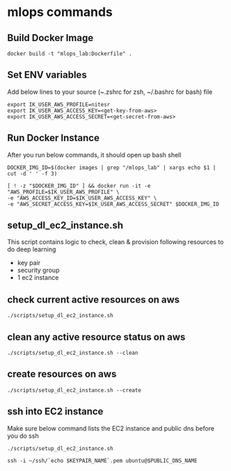 # mlops commands

## Build Docker Image
```
docker build -t "mlops_lab:Dockerfile" .
```

## Set ENV variables
Add below lines to your source (~.zshrc for zsh, ~/.bashrc for bash) file
```
export IK_USER_AWS_PROFILE=nitesr
export IK_USER_AWS_ACCESS_KEY=<get-key-from-aws>
export IK_USER_AWS_ACCESS_SECRET=<get-secret-from-aws>
```


## Run Docker Instance
After you run below commands, it should open up bash shell
```
DOCKER_IMG_ID=$(docker images | grep "/mlops_lab" | xargs echo $1 | cut -d ' ' -f 3)

[ ! -z "$DOCKER_IMG_ID" ] && docker run -it -e "AWS_PROFILE=$IK_USER_AWS_PROFILE" \
-e "AWS_ACCESS_KEY_ID=$IK_USER_AWS_ACCESS_KEY" \
-e "AWS_SECRET_ACCESS_KEY=$IK_USER_AWS_ACCESS_SECRET" $DOCKER_IMG_ID
```

## setup_dl_ec2_instance.sh
This script contains logic to check, clean & provision following resources to do deep learning
- key pair
- security group
- 1 ec2 instance

## check current active resources on aws
```
./scripts/setup_dl_ec2_instance.sh
```

## clean any active resource status on aws
```
./scripts/setup_dl_ec2_instance.sh --clean
```

## create resources on aws
```
./scripts/setup_dl_ec2_instance.sh --create
```

## ssh into EC2 instance
Make sure below command lists the EC2 instance and public dns before you do ssh
```
./scripts/setup_dl_ec2_instance.sh
```
```
ssh -i ~/ssh/`echo $KEYPAIR_NAME`.pem ubuntu@$PUBLIC_DNS_NAME
```





